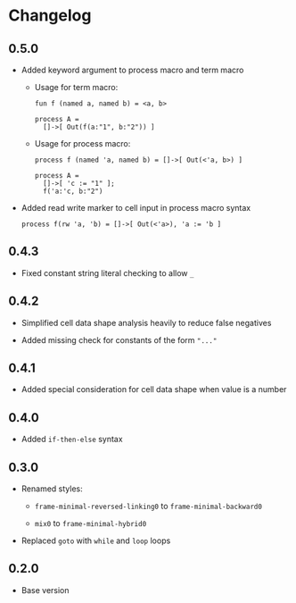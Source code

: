 # Changelog

## 0.5.0

- Added keyword argument to process macro and term macro

  - Usage for term macro:
    ```
    fun f (named a, named b) = <a, b>

    process A =
      []->[ Out(f(a:"1", b:"2")) ]
    ```

  - Usage for process macro:
    ```
    process f (named 'a, named b) = []->[ Out(<'a, b>) ]

    process A =
      []->[ 'c := "1" ];
      f('a:'c, b:"2")
    ```

- Added read write marker to cell input in process macro syntax
  ```
  process f(rw 'a, 'b) = []->[ Out(<'a>), 'a := 'b ]
  ```

## 0.4.3

- Fixed constant string literal checking to allow `_`

## 0.4.2

- Simplified cell data shape analysis heavily to reduce false negatives

- Added missing check for constants of the form `"..."`

## 0.4.1

- Added special consideration for cell data shape when value is a number

## 0.4.0

- Added `if-then-else` syntax

## 0.3.0

- Renamed styles:

  - `frame-minimal-reversed-linking0` to `frame-minimal-backward0`

  - `mix0` to `frame-minimal-hybrid0`

- Replaced `goto` with `while` and `loop` loops

## 0.2.0

- Base version

